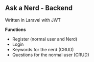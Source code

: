 ## Ask a Nerd - Backend

Written in Laravel with JWT

**Functions**
- Register (normal user and Nerd)
- Login
- Keywords for the nerd (CRUD)
- Questions for the normal user (CRUD)
